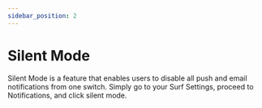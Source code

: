 ```yaml
---
sidebar_position: 2
---
```


# Silent Mode

Silent Mode is a feature that enables users to disable all push and email notifications from one switch. Simply go to your Surf Settings, proceed to Notifications, and click silent mode. 
